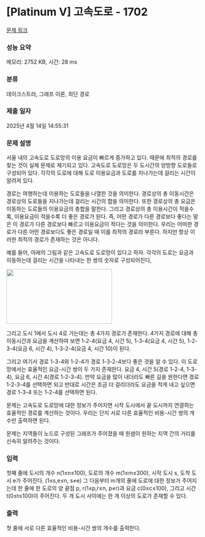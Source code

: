 # [Platinum V] 고속도로 - 1702 

[문제 링크](https://www.acmicpc.net/problem/1702) 

### 성능 요약

메모리: 2752 KB, 시간: 28 ms

### 분류

데이크스트라, 그래프 이론, 최단 경로

### 제출 일자

2025년 4월 14일 14:55:31

### 문제 설명

<p>서울 내의 고속도로 도로망의 이용 요금이 빠르게 증가하고 있다. 때문에 최적의 경로를 찾는 것이 실제 문제로 제기되고 있다. 고속도로 도로망은 두 도시간의 양방향 도로들로 구성되어 있다. 각각의 도로에 대해 도로 이용요금과 도로를 지나가는데 걸리는 시간이 알려져 있다.</p>

<p>경로는 여행하는데 이용하는 도로들을 나열한 것을 의미한다. 경로상의 총 이동시간은 경로상의 도로들을 지나가는데 걸리는 시간의 합을 의미한다. 또한 경로상의 총 요금은 이동하는 도로들의 이용요금의 총합을 말한다. 그리고 경로상의 총 이용시간이 적을수록, 이용요금이 적을수록 더 좋은 경로가 된다. 즉, 어떤 경로가 다른 경로보다 좋다는 말은 이 경로가 다른 경로보다 빠르고 이용요금이 적다는 것을 의미한다. 우리는 어떠한 경로가 다른 어떤 경로보다도 좋은 경로일 때 이를 최적의 경로라 부른다. 하지만 항상 이러한 최적의 경로가 존재하는 것은 아니다.</p>

<p>예를 들어, 아래의 그림과 같은 고속도로 도로망이 있다고 하자. 각각의 도로는 요금과 이동하는데 걸리는 시간을 나타내는 한 쌍의 숫자로 구성되어진다,</p>

<p><img alt="" src="https://www.acmicpc.net/JudgeOnline/upload/201005/gragra.PNG" style="height:143px; width:276px"></p>

<p>그리고 도시 1에서 도시 4로 가는데는 총 4가지 경로가 존재한다. 4가지 경로에 대해 총 이동시간과 요금을 계산하여 보면 1-2-4(요금 4, 시간 5), 1-3-4(요금 4, 시간 5), 1-2-3-4(요금 6, 시간 4), 1-3-2-4(요금 4, 시간 10)이 된다.</p>

<p>그리고 여기서 경로 1-3-4와 1-2-4가 경로 1-3-2-4보다 좋은 것을 알 수 있다. 이 도로망에서는 효율적인 요금-시간 쌍이 두 가지 존재한다. 요금 4, 시간 5(경로 1-2-4, 1-3-4), 요금 6, 시간 4(경로 1-2-3-4). 만약 요금을 많이 내더라도 빠른 길을 원한다면 경로 1-2-3-4를 선택하면 되고 반대로 시간은 조금 더 걸리더라도 요금을 적게 내고 싶으면 경로 1-3-4 또는 1-2-4를 선택하면 된다.</p>

<p>문제는 고속도로 도로망에 대한 정보가 주어지면 시작 도시에서 끝 도시까지 연결하는 효율적인 경로를 계산하는 것이다. 우리는 단지 서로 다른 효율적인 비용-시간 쌍의 개수만 출력하면 된다.</p>

<p>문제는 지역들이 노드로 구성된 그래프가 주어졌을 때 원샘이 원하는 지역 간의 거리를 신속히 알려주는 것이다.</p>

### 입력 

 <p>첫째 줄에 도시의 개수 n(1≤n≤100), 도로의 개수 m(1≤m≤300), 시작 도시 s, 도착 도시 e가 주어진다. (1≤s,e≤n, s≠e) 그 다음부터 m개의 줄에 도로에 대한 정보가 주어지는데 한 줄에 한 도로의 양 끝점 p, r(1≤p,r≤n, p≠r)과 요금 c(0≤c≤100), 그리고 시간 t(0≤t≤100)이 주어진다. 두 개 도시 사이에는 한 개 이상의 도로가 존재할 수 있다.</p>

### 출력 

 <p>첫 줄에 서로 다른 효율적인 비용-시간 쌍의 개수를 출력한다.</p>

